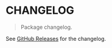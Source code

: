 # CHANGELOG

> Package changelog.

See [GitHub Releases](https://github.com/stdlib-js/ndarray-base-broadcast-scalar/releases) for the changelog.